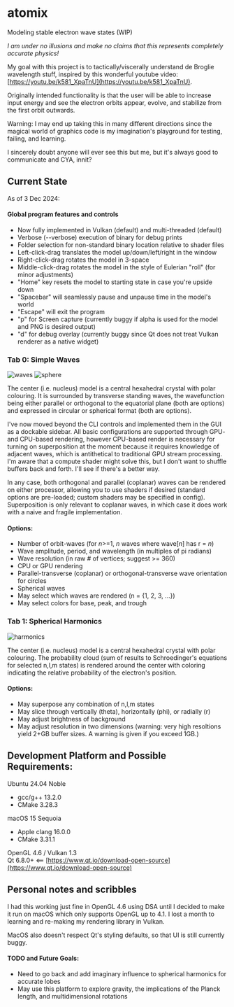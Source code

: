 # atomix
Modeling stable electron wave states (WIP)

_I am under no illusions and make no claims that this represents completely accurate physics!_

My goal with this project is to tactically/viscerally understand de Broglie wavelength stuff, inspired by this wonderful youtube video: [https://youtu.be/k581_XpaTnU](https://youtu.be/k581_XpaTnU).

Originally intended functionality is that the user will be able to increase input energy and see the electron orbits appear, evolve, and stabilize from the first orbit outwards.

Warning: I may end up taking this in many different directions since the magical world of graphics code is my imagination's playground for testing, failing, and learning.

I sincerely doubt anyone will ever see this but me, but it's always good to communicate and CYA, innit?

## Current State
As of 3 Dec 2024:

#### Global program features and controls
* Now fully implemented in Vulkan (default) and multi-threaded (default)
* Verbose (--verbose) execution of binary for debug prints
* Folder selection for non-standard binary location relative to shader files
* Left-click-drag translates the model up/down/left/right in the window
* Right-click-drag rotates the model in 3-space
* Middle-click-drag rotates the model in the style of Eulerian "roll" (for minor adjustments)
* "Home" key resets the model to starting state in case you're upside down
* "Spacebar" will seamlessly pause and unpause time in the model's world
* "Escape" will exit the program
* "p" for Screen capture (currently buggy if alpha is used for the model and PNG is desired output)
* "d" for debug overlay (currently buggy since Qt does not treat Vulkan renderer as a native widget)

### Tab 0: Simple Waves

![waves](https://github.com/user-attachments/assets/6e769417-0f21-4dc9-8aab-291a6533ac43)
![sphere](https://github.com/user-attachments/assets/766c976b-120d-4e77-8229-da6c3a2958ea)

The center (i.e. nucleus) model is a central hexahedral crystal with polar colouring. It is surrounded by transverse standing waves, the wavefunction being either parallel or orthogonal to the equatorial plane (both are options) and expressed in circular or spherical format (both are options).

I've now moved beyond the CLI controls and implemented them in the GUI as a dockable sidebar. All basic configurations are supported through GPU- and CPU-based rendering, however CPU-based render is necessary for turning on superposition at the moment because it requires knowledge of adjacent waves, which is antithetical to traditional GPU stream processing. I'm aware that a compute shader might solve this, but I don't want to shuffle buffers back and forth. I'll see if there's a better way.

In any case, both orthogonal and parallel (coplanar) waves can be rendered on either processor, allowing you to use shaders if desired (standard options are pre-loaded; custom shaders may be specified in config). Superposition is only relevant to coplanar waves, in which case it does work with a naive and fragile implementation.

#### Options:
* Number of orbit-waves (for *n*>=1, *n* waves where wave[*n*] has r = *n*)
* Wave amplitude, period, and wavelength (in multiples of pi radians)
* Wave resolution (in raw \# of vertices; suggest >= 360)
* CPU or GPU rendering
* Parallel-transverse (coplanar) or orthogonal-transverse wave orientation for circles
* Spherical waves
* May select which waves are rendered (n = {1, 2, 3, ...})
* May select colors for base, peak, and trough
 
### Tab 1: Spherical Harmonics

![harmonics](https://github.com/user-attachments/assets/38c1b5c3-2f86-4fba-a46f-3701a851a368)

The center (i.e. nucleus) model is a central hexahedral crystal with polar colouring. The probability cloud (sum of results to Schroedinger's equations for selected n,l,m states) is rendered around the center with coloring indicating the relative probability of the electron's position.

#### Options:
* May superpose any combination of n,l,m states
* May slice through vertically (theta), horizontally (phi), or radially (r)
* May adjust brightness of background
* May adjust resolution in two dimensions (warning: very high resoltions yield 2+GB buffer sizes. A warning is given if you exceed 1GB.)

 
## Development Platform and Possible Requirements:
Ubuntu 24.04 Noble
* gcc/g++ 13.2.0
* CMake 3.28.3

macOS 15 Sequoia
* Apple clang 16.0.0
* CMake 3.31.1

OpenGL 4.6 / Vulkan 1.3  
Qt 6.8.0+  <== [https://www.qt.io/download-open-source](https://www.qt.io/download-open-source)

## Personal notes and scribbles

I had this working just fine in OpenGL 4.6 using DSA until I decided to make it run on macOS which only supports OpenGL up to 4.1.
I lost a month to learning and re-making my rendering library in Vulkan.

MacOS also doesn't respect Qt's styling defaults, so that UI is still currently buggy.

#### TODO and Future Goals:
* Need to go back and add imaginary influence to spherical harmonics for accurate lobes
* May use this platform to explore gravity, the implications of the Planck length, and multidimensional rotations
